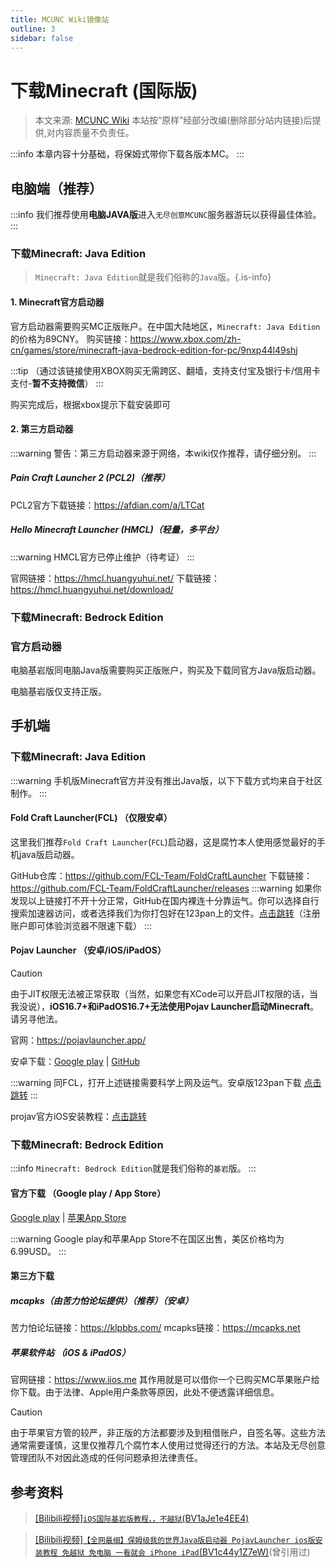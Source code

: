 ```yaml
---
title: MCUNC Wiki镜像站
outline: 3
sidebar: false
---
```

# 下载Minecraft (国际版)

> 本文来源: [MCUNC Wiki](https://wiki.mcunc.cn/常见问题/下载MC)
> 本站按“原样”经部分改编(删除部分站内链接)后提供,对内容质量不负责任。

:::info
本章内容十分基础，将保姆式带你下载各版本MC。
:::

## 电脑端（推荐）

:::info
我们推荐使用**电脑JAVA版**进入`无尽创意MCUNC`服务器游玩以获得最佳体验。
:::

### 下载Minecraft: Java Edition

> `Minecraft: Java Edition`就是我们俗称的`Java`版。{.is-info}

#### 1. Minecraft官方启动器

官方启动器需要购买MC正版账户。在中国大陆地区，`Minecraft: Java Edition`的价格为89CNY。
购买链接：<https://www.xbox.com/zh-cn/games/store/minecraft-java-bedrock-edition-for-pc/9nxp44l49shj>

:::tip
（通过该链接使用XBOX购买无需跨区、翻墙，支持支付宝及银行卡/信用卡支付-**暂不支持微信**）
:::

购买完成后，根据xbox提示下载安装即可

#### 2. 第三方启动器

:::warning
警告：第三方启动器来源于网络，本wiki仅作推荐，请仔细分别。
:::

##### Pain Craft Launcher 2 (PCL2)（推荐）

PCL2官方下载链接：<https://afdian.com/a/LTCat>

##### Hello Minecraft Launcher (HMCL)（轻量，多平台）

:::warning
HMCL官方已停止维护（待考证）
:::

官网链接：<https://hmcl.huangyuhui.net/>
下载链接：<https://hmcl.huangyuhui.net/download/>

### 下载Minecraft: Bedrock Edition

### 官方启动器

电脑基岩版同电脑Java版需要购买正版账户，购买及下载同官方Java版启动器。

电脑基岩版仅支持正版。

## 手机端

### 下载Minecraft: Java Edition

:::warning
手机版Minecraft官方并没有推出Java版，以下下载方式均来自于社区制作。
:::

#### Fold Craft Launcher(FCL) （仅限安卓）
这里我们推荐`Fold Craft Launcher`(`FCL`)启动器，这是腐竹本人使用感觉最好的手机java版启动器。

GitHub仓库：<https://github.com/FCL-Team/FoldCraftLauncher>
下载链接：<https://github.com/FCL-Team/FoldCraftLauncher/releases>
:::warning
如果你发现以上链接打不开十分正常，GitHub在国内裸连十分靠运气。你可以选择自行搜索加速器访问，或者选择我们为你打包好在123pan上的文件。[点击跳转](https://www.123865.com/s/Yo41jv-b0GC)（注册账户即可体验浏览器不限速下载）
:::

#### Pojav Launcher  （安卓/iOS/iPadOS）

> [!CAUTION]
> 由于JIT权限无法被正常获取（当然，如果您有XCode可以开启JIT权限的话，当我没说），**iOS16.7+和iPadOS16.7+无法使用Pojav Launcher启动Minecraft**。请另寻他法。

官网：<https://pojavlauncher.app/>

安卓下载：[Google play](https://play.google.com/store/apps/details?id=net.kdt.pojavlaunch) | [GitHub](https://github.com/PojavLauncherTeam/PojavLauncher/releases)

:::warning
同FCL，打开上述链接需要科学上网及运气。安卓版123pan下载 [点击跳转](https://www.123865.com/s/Yo41jv-j0GC)
:::

projav官方iOS安装教程：[点击跳转](https://pojavlauncher.app/wiki/getting_started/INSTALL.html#ios)

### 下载Minecraft: Bedrock Edition

:::info
`Minecraft: Bedrock Edition`就是我们俗称的`基岩`版。
:::

#### 官方下载 （Google play / App Store）

[Google play](https://play.google.com/store/apps/details?id=com.mojang.minecraftpe) | [苹果App Store](https://apps.apple.com/us/app/minecraft-dream-it-build-it/id479516143)

:::warning
Google play和苹果App Store不在国区出售，美区价格均为6.99USD。
:::

#### 第三方下载
##### mcapks（由苦力怕论坛提供）（推荐）（安卓）
苦力怕论坛链接：<https://klpbbs.com/>
mcapks链接：<https://mcapks.net>

##### 苹果软件站 （iOS & iPadOS）
官网链接：<https://www.iios.me>
其作用就是可以借你一个已购买MC苹果账户给你下载。由于法律、Apple用户条款等原因，此处不便透露详细信息。

> [!CAUTION]
> 由于苹果官方管的较严，非正版的方法都要涉及到租借账户，自签名等。这些方法通常需要谨慎，这里仅推荐几个腐竹本人使用过觉得还行的方法。本站及无尽创意管理团队不对因此造成的任何问题承担法律责任。

## 参考资料
> [[Bilibili视频]`iOS国际基岩版教程，，不越狱`(BV1aJe1e4EE4)](https://www.bilibili.com/video/BV1aJe1e4EE4)

> [[Bilibili视频]`【全网最细】保姆级我的世界Java版启动器 PojavLauncher ios版安装教程 免越狱 免电脑 一看就会 iPhone iPad`(BV1c44y1Z7eW)](https://www.bilibili.com/video/BV1c44y1Z7eW)(曾引用过)
